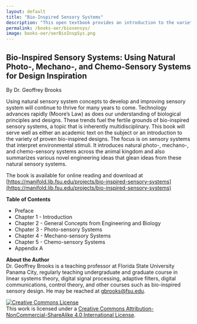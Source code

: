 ```yaml
---
layout: default
title: "Bio-Inspired Sensory Systems"
description: "This open textbook provides an introduction to the variety of proven bio-inspired designs. The focus is on sensory systems that interpret environmental stimuli. Chapters highlight natural photo-, mechano-, and chemo-sensory systems across the animal kingdom and also summarize various novel engineering ideas that glean ideas from these natural sensory systems."
permalink: /books-oer/biosensys/
image: books-oer/oerBioInspSys.png
---
```

## Bio-Inspired Sensory Systems: Using Natural Photo-, Mechano-, and Chemo-Sensory Systems for Design Inspiration

By Dr. Geoffrey Brooks

Using natural sensory system concepts to develop and improving sensory system will continue to thrive for many years to come. Technology advances rapidly (Moore’s Law) as does our understanding of biological principles and designs. These trends fuel the fertile grounds of bio-inspired sensory systems, a topic that is inherently multidisciplinary. This book will serve well as either an academic text on the subject or an introduction to the variety of proven bio-inspired designs. The focus is on sensory systems that interpret environmental stimuli. It introduces natural photo-, mechano-, and chemo-sensory systems across the animal kingdom and also summarizes various novel engineering ideas that glean ideas from these natural sensory systems.  

The book is available for online reading and download at [https://manifold.lib.fsu.edu/projects/bio-inspired-sensory-systems](https://manifold.lib.fsu.edu/projects/bio-inspired-sensory-systems)

**Table of Contents**
- Preface
- Chapter 1 - Introduction
- Chapter 2 - General Concepts from Engineering and Biology
- Chpater 3 - Photo-sensory Systems
- Chapter 4 - Mechano-sensory Systems
- Chapter 5 - Chemo-sensory Systems
- Appendix A

**About the Author** <br />
Dr. Geoffrey Brooks is a teaching professor at Florida State University Panama City, regularly teaching undergraduate and graduate course in linear systems theory, digital signal processing, adaptive filters, digital communications, control theory, and other courses such as bio-inspired sensory design. He may be reached at gbrooks@fsu.edu.

<a rel="license" href="http://creativecommons.org/licenses/by-nc-sa/4.0/"><img alt="Creative Commons License" style="border-width:0" src="https://i.creativecommons.org/l/by-nc-sa/4.0/88x31.png" /></a><br />This work is licensed under a <a rel="license" href="http://creativecommons.org/licenses/by-nc-sa/4.0/">Creative Commons Attribution-NonCommercial-ShareAlike 4.0 International License</a>.

